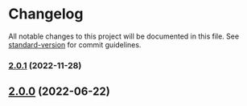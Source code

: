# Changelog

All notable changes to this project will be documented in this file. See [standard-version](https://github.com/conventional-changelog/standard-version) for commit guidelines.

### [2.0.1](https://github.com/kritsananac/example-standard-version/compare/v2.0.0...v2.0.1) (2022-11-28)

## [2.0.0](https://github.com/kritsananac/example-standard-version/compare/v1.0.1-alpha.2...v2.0.0) (2022-06-22)
